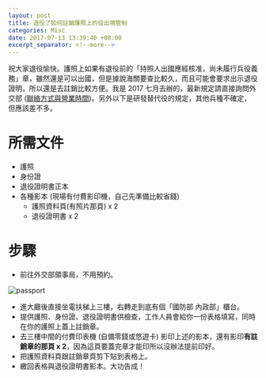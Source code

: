 ```yaml
---
layout: post
title: 退役了如何註銷護照上的役出境管制
categories: Misc
date: 2017-07-13 13:39:40 +08:00
excerpt_separator: <!--more-->
---
```


祝大家退役愉快。護照上如果有退役前的「持照人出國應經核准，尚未履行兵役義務」章，雖然還是可以出國，但是據說海關要查比較久，而且可能會要求出示退役證明，所以還是去註銷比較方便。我是 2017 七月去辦的，最新規定請直接詢問外交部 ([聯絡方式與營業時間][0])。另外以下是研發替代役的規定，其他兵種不確定，但應該差不多。
<!--more-->

# 所需文件
* 護照
* 身份證
* 退役證明書正本
* 各種影本 (現場有付費影印機，自己先準備比較省錢)
  * 護照資料頁(有照片那頁) x 2
  * 退役證明書 x 2

# 步驟

* 前往外交部領事局，不用預約。

![passport]({{site_url}}/blog_assets/passport.jpg)

* 進大廳後直接坐電扶梯上三樓，右轉走到底有個「國防部 內政部」櫃台。
* 提供護照、身份證、退役證明書供檢查，工作人員會給你一份表格填寫，同時在你的護照上蓋上註銷章。
* 去三樓中間的付費印表機 (自備零錢或悠遊卡) 影印上述的影本，還有影印**有註銷章的那頁 x 2**，因為這頁要蓋完章才能印所以沒辦法提前印好。
* 把護照資料頁跟註銷章頁剪下貼到表格上。
* 繳回表格與退役證明書影本。大功告成！


[0]: https://www.boca.gov.tw/ct.asp?xItem=2763&ctNode=706&mp=1
